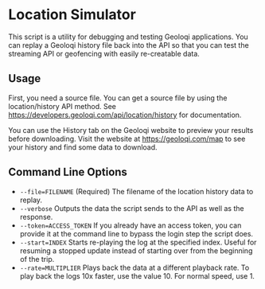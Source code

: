 Location Simulator
==================

This script is a utility for debugging and testing Geoloqi applications. You can replay a Geoloqi history file
back into the API so that you can test the streaming API or geofencing with easily re-creatable data.

Usage
-----

First, you need a source file. You can get a source file by using the location/history API method.
See https://developers.geoloqi.com/api/location/history for documentation.

You can use the History tab on the Geoloqi website to preview your results before downloading. Visit
the website at https://geoloqi.com/map to see your history and find some data to download.

Command Line Options
--------------------

* `--file=FILENAME` (Required) The filename of the location history data to replay.
* `--verbose` Outputs the data the script sends to the API as well as the response.
* `--token=ACCESS_TOKEN` If you already have an access token, you can provide it at the command line to bypass the login step the script does.
* `--start=INDEX` Starts re-playing the log at the specified index. Useful for resuming a stopped update instead of starting over from the beginning of the trip.
* `--rate=MULTIPLIER` Plays back the data at a different playback rate. To play back the logs 10x faster, use the value 10. For normal speed, use 1.

